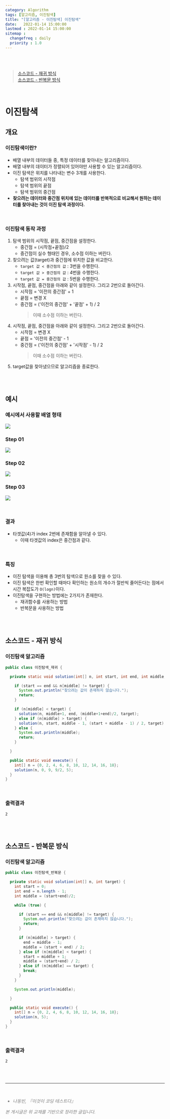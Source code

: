 ```yaml
---
category: Algorithm
tags: [알고리즘, 이진탐색]
title: "[알고리즘 - 이진탐색] 이진탐색"
date:   2022-01-14 15:00:00 
lastmod : 2022-01-14 15:00:00
sitemap :
  changefreq : daily
  priority : 1.0
---
```


<br/><br/>

> [소스코드 - 재귀 방식](https://github.com/TaegyunWoo/algorithm-study/blob/main/src/main/java/binarysearch/%EC%9D%B4%EC%A7%84%ED%83%90%EC%83%89_%EC%9E%AC%EA%B7%80.java)  
[소스코드 - 반복문 방식](https://github.com/TaegyunWoo/algorithm-study/blob/main/src/main/java/binarysearch/%EC%9D%B4%EC%A7%84%ED%83%90%EC%83%89_%EB%B0%98%EB%B3%B5%EB%AC%B8.java)

<br/>

# 이진탐색
## 개요
### 이진탐색이란?
- 배열 내부의 데이터들 중, 특정 데이터를 찾아내는 알고리즘이다.
- 배열 내부의 데이터가 정렬되어 있어야만 사용할 수 있는 알고리즘이다.
- 이진 탐색은 위치를 나타내는 변수 3개를 사용한다.
  - 탐색 범위의 시작점
  - 탐색 범위의 끝점
  - 탐색 범위의 중간점
- **찾으려는 데이터와 중간점 위치에 있는 데이터를 반복적으로 비교해서 원하는 데이터를 찾아내는 것이 이진 탐색 과정이다.**

<br/>

### 이진탐색 동작 과정
1. 탐색 범위의 시작점, 끝점, 중간점을 설정한다.
    - 중간점 = (시작점+끝점)/2
    - 중간점이 실수 형태인 경우, 소수점 이하는 버린다.
2. 찾으려는 값(target)과 중간점에 위치한 값을 비교한다.
    - `target 값 < 중간점의 값` : 3번을 수행한다.
    - `target 값 > 중간점의 값` : 4번을 수행한다.
    - `target 값 = 중간점의 값` : 5번을 수행한다.
3. 시작점, 끝점, 중간점을 아래와 같이 설정한다. 그리고 2번으로 돌아간다.
    - 시작점 = '이전의 중간점' + 1
    - 끝점 = 변경 X
    - 중간점 = ('이전의 중간점' + '끝점' + 1) / 2
        > 이때 소수점 이하는 버린다.
4. 시작점, 끝점, 중간점을 아래와 같이 설정한다. 그리고 2번으로 돌아간다.
    - 시작점 = 변경 X
    - 끝점 = '이전의 중간점' - 1
    - 중간점 = ('이전의 중간점' + '시작점' - 1) / 2
      > 이때 소수점 이하는 버린다.
5. target값을 찾아냈으므로 알고리즘을 종료한다.

<br/><br/>

## 예시
### 예시에서 사용할 배열 형태
![](/assets/img/2022-01-14-ALGORITHM_BinarySearch_Basic/Untitled01.jpg)

### Step 01
![](/assets/img/2022-01-14-ALGORITHM_BinarySearch_Basic/Untitled02.jpg)

### Step 02
![](/assets/img/2022-01-14-ALGORITHM_BinarySearch_Basic/Untitled03.jpg)

### Step 03
![](/assets/img/2022-01-14-ALGORITHM_BinarySearch_Basic/Untitled04.jpg)

<br/>

### 결과
- 타겟값(4)가 index 2번에 존재함을 알아낼 수 있다.
  - 이때 타겟값의 index은 중간점과 같다.

<br/>

### 특징
- 이진 탐색을 이용해 총 3번의 탐색으로 원소를 찾을 수 있다.
- 이진 탐색은 한번 확인할 때마다 확인하는 원소의 개수가 절반씩 줄어든다는 점에서 시간 복잡도가 `O(logn)`이다.
- 이진탐색을 구현하는 방법에는 2가지가 존재한다.
  - 재귀함수를 사용하는 방법
  - 반복문을 사용하는 방법

<br/><br/>

## 소스코드 - 재귀 방식
### 이진탐색 알고리즘
```java
public class 이진탐색_재귀 {

  private static void solution(int[] n, int start, int end, int middle, int target) {

    if (start == end && n[middle] != target) {
      System.out.println("찾으려는 값이 존재하지 않습니다.");
      return;
    }

    if (n[middle] < target) {
      solution(n, middle+1, end, (middle+1+end)/2, target);
    } else if (n[middle] > target) {
      solution(n, start, middle - 1, (start + middle - 1) / 2, target);
    } else {
      System.out.println(middle);
      return;
    }

  }

  public static void execute() {
    int[] n = {0, 2, 4, 6, 8, 10, 12, 14, 16, 18};
    solution(n, 0, 9, 9/2, 5);
  }
}

```

<br/>

### 출력결과
```text
2
```

<br/><br/>

## 소스코드 - 반복문 방식
### 이진탐색 알고리즘
```java
public class 이진탐색_반복문 {

  private static void solution(int[] n, int target) {
    int start = 0;
    int end = n.length - 1;
    int middle = (start+end)/2;

    while (true) {

      if (start == end && n[middle] != target) {
        System.out.println("찾으려는 값이 존재하지 않습니다.");
        return;
      }

      if (n[middle] > target) {
        end = middle - 1;
        middle = (start + end) / 2;
      } else if (n[middle] < target) {
        start = middle + 1;
        middle = (start+end) / 2;
      } else if (n[middle] == target) {
        break;
      }
    }

    System.out.println(middle);

  }

  public static void execute() {
    int[] n = {0, 2, 4, 6, 8, 10, 12, 14, 16, 18};
    solution(n, 5);
  }
}

```

<br/>

### 출력결과
```text
2
```

<br><br>

---

<br>
<div style="font-style: italic;color: gray;">
  <ul>
    <li>나동빈, 『이것이 코딩 테스트다』</li>
  </ul>
  본 게시글은 위 교재를 기반으로 정리한 글입니다.
</div>